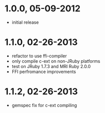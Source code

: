 # 1.0.0, 05-09-2012
- initial release

# 1.1.0, 02-26-2013
- refactor to use ffi-compiler 
- only compile c-ext on non-JRuby platforms
- test on JRuby 1.7.3 and MRI Ruby 2.0.0
- FFI perfromance improvements

# 1.1.2, 02-26-2013
- gemspec fix for c-ext compiling